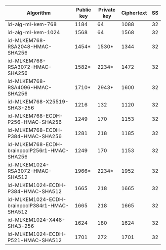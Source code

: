 | Algorithm                                     |  Public key  |  Private key |  Ciphertext  |  SS  |
| --------------------------------------------- | ------------ | ------------ |  ----------- |  --  |
| id-alg-ml-kem-768                             |    1184      |     64       |    1088      |  32  |
| id-alg-ml-kem-1024                            |    1568      |     64       |    1568      |  32  |
| id-MLKEM768-RSA2048-HMAC-SHA256               |    1454*     |    1530*     |    1344      |  32  |
| id-MLKEM768-RSA3072-HMAC-SHA256               |    1582*     |    2234*     |    1472      |  32  |
| id-MLKEM768-RSA4096-HMAC-SHA256               |    1710*     |    2943*     |    1600      |  32  |
| id-MLKEM768-X25519-SHA3-256                   |    1216      |     132      |    1120      |  32  |
| id-MLKEM768-ECDH-P256-HMAC-SHA256             |    1249      |     170      |    1153      |  32  |
| id-MLKEM768-ECDH-P384-HMAC-SHA256             |    1281      |     218      |    1185      |  32  |
| id-MLKEM768-ECDH-brainpoolP256r1-HMAC-SHA256  |    1249      |     170      |    1153      |  32  |
| id-MLKEM1024-RSA3072-HMAC-SHA512              |    1966*     |    2234*     |    1952      |  32  |
| id-MLKEM1024-ECDH-P384-HMAC-SHA512            |    1665      |     218      |    1665      |  32  |
| id-MLKEM1024-ECDH-brainpoolP384r1-HMAC-SHA512 |    1665      |     218      |    1665      |  32  |
| id-MLKEM1024-X448-SHA3-256                    |    1624      |     180      |    1624      |  32  |
| id-MLKEM1024-ECDH-P521-HMAC-SHA512            |    1701      |     272      |    1701      |  32  |
